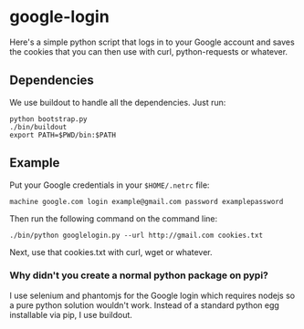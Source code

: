 # google-login

Here's a simple python script that logs in to your Google account and
saves the cookies that you can then use with curl, python-requests or
whatever.


## Dependencies

We use buildout to handle all the dependencies.  Just run:

```shell
python bootstrap.py
./bin/buildout
export PATH=$PWD/bin:$PATH
```


## Example

Put your Google credentials in your `$HOME/.netrc` file:

    machine google.com login example@gmail.com password examplepassword

Then run the following command on the command line:

    ./bin/python googlelogin.py --url http://gmail.com cookies.txt

Next, use that cookies.txt with curl, wget or whatever.

### Why didn't you create a normal python package on pypi?

I use selenium and phantomjs for the Google login which requires nodejs so a
pure python solution wouldn't work.  Instead of a standard python egg
installable via pip, I use buildout.

